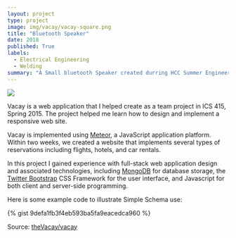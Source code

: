 ```yaml
---
layout: project
type: project
image: img/vacay/vacay-square.png
title: "Bluetooth Speaker"
date: 2018
published: True
labels:
  - Electrical Engineering
  - Welding
summary: "A Small bluetooth Speaker created durring HCC Summer Engineering Academy 2018"
---
```


<img class="img-fluid" src="../img/vacay/vacay-home-page.png">

Vacay is a web application that I helped create as a team project in ICS 415, Spring 2015. The project helped me learn how to design and implement a responsive web site.

Vacay is implemented using [Meteor](http://meteor.com), a JavaScript application platform. Within two weeks, we created a website that implements several types of reservations including flights, hotels, and car rentals.

In this project I gained experience with full-stack web application design and associated technologies, including [MongoDB](http://mongodb.com) for database storage, the [Twitter Bootstrap](http://getbootstrap.com/) CSS Framework for the user interface, and Javascript for both client and server-side programming. 

Here is some example code to illustrate Simple Schema use:

{% gist 9defa1fb3f4eb593ba5fa9eacedca960 %}
 
Source: <a href="https://github.com/theVacay/vacay">theVacay/vacay</a>
